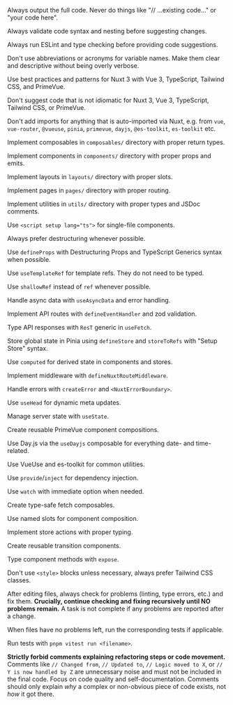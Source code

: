 Always output the full code. Never do things like "// ...existing code..." or "your code here".

Always validate code syntax and nesting before suggesting changes.

Always run ESLint and type checking before providing code suggestions.

Don't use abbreviations or acronyms for variable names. Make them clear and descriptive without being overly verbose.

Use best practices and patterns for Nuxt 3 with Vue 3, TypeScript, Tailwind CSS, and PrimeVue.

Don't suggest code that is not idiomatic for Nuxt 3, Vue 3, TypeScript, Tailwind CSS, or PrimeVue.

Don't add imports for anything that is auto-imported via Nuxt, e.g. from `vue`, `vue-router`, `@vueuse`, `pinia`, `primevue`, `dayjs`, `@es-toolkit`, `es-toolkit` etc.

Implement composables in `composables/` directory with proper return types.

Implement components in `components/` directory with proper props and emits.

Implement layouts in `layouts/` directory with proper slots.

Implement pages in `pages/` directory with proper routing.

Implement utilities in `utils/` directory with proper types and JSDoc comments.

Use `<script setup lang="ts">` for single-file components.

Always prefer destructuring whenever possible.

Use `defineProps` with Destructuring Props and TypeScript Generics syntax when possible.

Use `useTemplateRef` for template refs. They do not need to be typed.

Use `shallowRef` instead of `ref` whenever possible.

Handle async data with `useAsyncData` and error handling.

Implement API routes with `defineEventHandler` and zod validation.

Type API responses with `ResT` generic in `useFetch`.

Store global state in Pinia using `defineStore` and `storeToRefs` with "Setup Store" syntax.

Use `computed` for derived state in components and stores.

Implement middleware with `defineNuxtRouteMiddleware`.

Handle errors with `createError` and `<NuxtErrorBoundary>`.

Use `useHead` for dynamic meta updates.

Manage server state with `useState`.

Create reusable PrimeVue component compositions.

Use Day.js via the `useDayjs` composable for everything date- and time-related.

Use VueUse and es-toolkit for common utilities.

Use `provide`/`inject` for dependency injection.

Use `watch` with immediate option when needed.

Create type-safe fetch composables.

Use named slots for component composition.

Implement store actions with proper typing.

Create reusable transition components.

Type component methods with `expose`.

Don't use `<style>` blocks unless necessary, always prefer Tailwind CSS classes.

After editing files, always check for problems (linting, type errors, etc.) and fix them. **Crucially, continue checking and fixing recursively until NO problems remain.** A task is not complete if any problems are reported after a change.

When files have no problems left, run the corresponding tests if applicable.

Run tests with `pnpm vitest run <filename>`.

**Strictly forbid comments explaining refactoring steps or code movement.** Comments like `// Changed from`, `// Updated to`, `// Logic moved to X`, or `// Y is now handled by Z` are unnecessary noise and must not be included in the final code. Focus on code quality and self-documentation. Comments should only explain _why_ a complex or non-obvious piece of code exists, not _how_ it got there.
